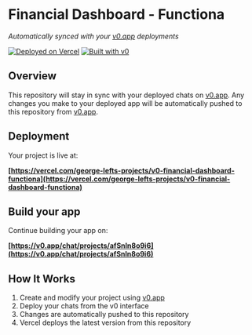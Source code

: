 # Financial Dashboard - Functiona

*Automatically synced with your [v0.app](https://v0.app) deployments*

[![Deployed on Vercel](https://img.shields.io/badge/Deployed%20on-Vercel-black?style=for-the-badge&logo=vercel)](https://vercel.com/george-lefts-projects/v0-financial-dashboard-functiona)
[![Built with v0](https://img.shields.io/badge/Built%20with-v0.app-black?style=for-the-badge)](https://v0.app/chat/projects/afSnln8o9i6)

## Overview

This repository will stay in sync with your deployed chats on [v0.app](https://v0.app).
Any changes you make to your deployed app will be automatically pushed to this repository from [v0.app](https://v0.app).

## Deployment

Your project is live at:

**[https://vercel.com/george-lefts-projects/v0-financial-dashboard-functiona](https://vercel.com/george-lefts-projects/v0-financial-dashboard-functiona)**

## Build your app

Continue building your app on:

**[https://v0.app/chat/projects/afSnln8o9i6](https://v0.app/chat/projects/afSnln8o9i6)**

## How It Works

1. Create and modify your project using [v0.app](https://v0.app)
2. Deploy your chats from the v0 interface
3. Changes are automatically pushed to this repository
4. Vercel deploys the latest version from this repository